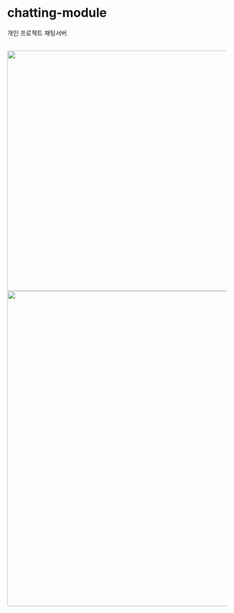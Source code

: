 # chatting-module
개인 프로젝트 채팅서버

</br>

<img width="552"  src="https://github.com/choizz156/chatting-module/assets/106965005/3907754e-9241-4eaf-aecf-04ba2fd3eb4f">
<img width="724"  src="https://github.com/choizz156/chatting-module/assets/106965005/ab9a0484-1c73-4ddf-8406-939bb09044de">
